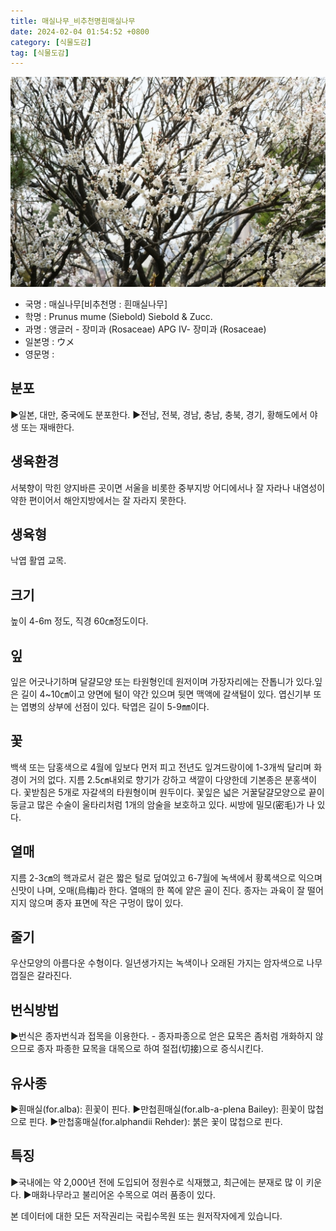```yaml
---
title: 매실나무_비추천명흰매실나무
date: 2024-02-04 01:54:52 +0800
category: [식물도감]
tag: [식물도감]
---
```




![매실나무[비추천명 : 흰매실나무]](/assets/img/fileUpload/plants/basic/Rosaceae/Prunus/12793/12793_1_th2.JPG)
- 국명 : 매실나무[비추천명 : 흰매실나무]
- 학명 : Prunus mume (Siebold) Siebold & Zucc.
- 과명 : 앵글러 - 장미과 (Rosaceae) APG Ⅳ- 장미과 (Rosaceae)
- 일본명 : ウメ
- 영문명 : 


## 분포
▶일본, 대만, 중국에도 분포한다.
▶전남, 전북, 경남, 충남, 충북, 경기, 황해도에서 야생 또는 재배한다.
## 생육환경
서북향이 막힌 양지바른 곳이면 서울을 비롯한 중부지방 어디에서나 잘 자라나 내염성이 약한 편이어서 해안지방에서는 잘 자라지 못한다.
## 생육형
낙엽 활엽 교목.
## 크기
높이 4-6m 정도, 직경 60㎝정도이다.
## 잎
잎은 어긋나기하며 달걀모양 또는 타원형인데 원저이며 가장자리에는 잔톱니가 있다.잎은 길이 4~10㎝이고 양면에 털이 약간 있으며 뒷면 맥액에 갈색털이 있다. 엽신기부 또는 엽병의 상부에 선점이 있다. 탁엽은 길이 5-9㎜이다.
## 꽃
백색 또는 담홍색으로 4월에 잎보다 먼저 피고 전년도 잎겨드랑이에 1-3개씩 달리며 화경이 거의 없다. 지름 2.5㎝내외로 향기가 강하고 색깔이 다양한데 기본종은 분홍색이다. 꽃받침은 5개로 자갈색의 타원형이며 원두이다. 꽃잎은 넓은 거꿀달걀모양으로 끝이 둥글고 많은 수술이 울타리처럼 1개의 암술을 보호하고 있다. 씨방에 밀모(密毛)가 나 있다.
## 열매
지름 2-3㎝의 핵과로서 겉은 짧은 털로 덮여있고 6-7월에 녹색에서 황록색으로 익으며 신맛이 나며, 오매(烏梅)라 한다. 열매의 한 쪽에 얕은 골이 진다.  종자는 과육이 잘 떨어지지 않으며 종자 표면에 작은 구멍이 많이 있다.
## 줄기
우산모양의 아름다운 수형이다. 일년생가지는 녹색이나 오래된 가지는 암자색으로 나무껍질은 갈라진다.
## 번식방법
▶번식은 종자번식과 접목을 이용한다. - 종자파종으로 얻은 묘목은 좀처럼 개화하지 않으므로 종자 파종한 묘목을 대목으로 하여 절접(切接)으로 증식시킨다.
## 유사종
▶흰매실(for.alba): 흰꽃이 핀다.
▶만첩흰매실(for.alb-a-plena Bailey): 흰꽃이 많첩으로 핀다.
▶만첩홍매실(for.alphandii Rehder): 붉은 꽃이 많첩으로 핀다.
## 특징
▶국내에는 약 2,000년 전에 도입되어 정원수로 식재했고, 최근에는 분재로 많   이 키운다.
▶매화나무라고 불리어온 수목으로 여러 품종이 있다.






본 데이터에 대한 모든 저작권리는 국립수목원 또는 원저작자에게 있습니다.
